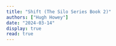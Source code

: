 ```yaml
---
title: "Shift (The Silo Series Book 2)"
authors: ["Hugh Howey"]
date: "2024-03-14"
display: true
read: true
---
```


